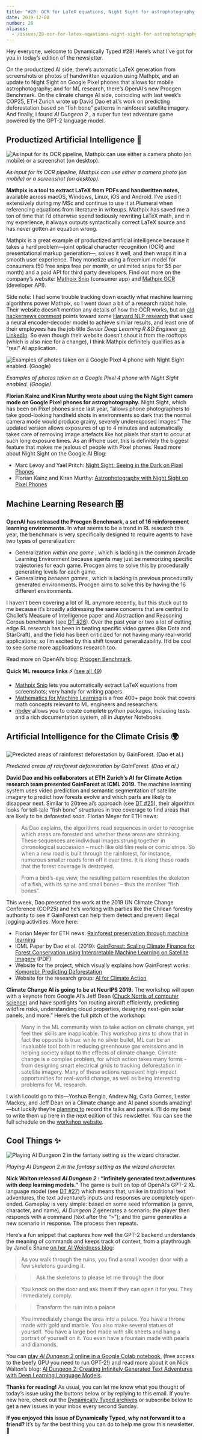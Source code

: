 ```yaml
---
title: "#28: OCR for LaTeX equations, Night Sight for astrophotography, and a GPT-2-powered text adventure "
date: 2019-12-08
number: 28
aliases:
  - /issues/28-ocr-for-latex-equations-night-sight-for-astrophotography-and-a-gpt-2-powered-text-adventure-212704
---
```


Hey everyone, welcome to Dynamically Typed #28!
Here’s what I’ve got for you in today’s edition of the newsletter.

On the productized AI side, there’s automatic LaTeX generation from screenshots or photos of handwritten equation using Mathpix, and an update to Night Sight on Google Pixel phones that allows for mobile astrophotography; and for ML research, there’s OpenAI’s new Procgen Benchmark.
On the climate change AI side, coinciding with last week’s COP25, ETH Zurich wrote up David Dao et al.’s work on predicting deforestation based on “fish bone” patterns in rainforest satellite imagery.
And finally, I found _AI Dungeon 2_ , a super fun text adventure game powered by the GPT-2 language model.

## Productized Artificial Intelligence 🔌

![As input for its OCR pipeline, Mathpix can use either a camera photo (on mobile) or a screenshot (on desktop).](https://s3.amazonaws.com/revue/items/images/005/303/052/mail/cd8dce891bb8a5587a2cb53f1e58e89c.png?1575742562)

_As input for its OCR pipeline, Mathpix can use either a camera photo (on mobile) or a screenshot (on desktop)._

**Mathpix is a tool to extract LaTeX from PDFs and handwritten notes,** available across macOS, Windows, Linux, iOS and Android.
I’ve used it extensively during my MSc and continue to use it at Plumerai when referencing equations from literature in writeups.
Mathpix has saved me a ton of time that I’d otherwise spend tediously rewriting LaTeX math, and in my experience, it always outputs syntactically correct LaTeX source and has never gotten an equation wrong.

Mathpix is a great example of productized artificial intelligence because it takes a hard problem—joint optical character recognition (OCR) and presentational markup generation—, solves it well, and then wraps it in a smooth user experience.
They monetize using a freemium model for consumers (50 free snips free per month, or unlimited snips for $5 per month) and a paid API for third party developers.
Find out more on the company’s website: [Mathpix Snip](https://mathpix.com/?utm_campaign=Dynamically%20Typed&utm_medium=email&utm_source=Revue%20newsletter) (consumer app) and [Mathpix OCR](https://mathpix.com/ocr?utm_campaign=Dynamically%20Typed&utm_medium=email&utm_source=Revue%20newsletter) (developer API).

Side note: I had some trouble tracking down exactly what machine learning algorithms power Mathpix, so I went down a bit of a research rabbit hole.
Their website doesn’t mention any details of how the OCR works, but an [old hackernews comment](https://news.ycombinator.com/item?id=16537103&utm_campaign=Dynamically%20Typed&utm_medium=email&utm_source=Revue%20newsletter) points toward some [Harvard NLP research](http://lstm.seas.harvard.edu/latex/?utm_campaign=Dynamically%20Typed&utm_medium=email&utm_source=Revue%20newsletter) that used a neural encoder-decoder model to achieve similar results, and least one of their employees has the job title _Senior Deep Learning R &D Engineer_ [on LinkedIn](https://www.linkedin.com/company/mathpix/people/?utm_campaign=Dynamically%20Typed&utm_medium=email&utm_source=Revue%20newsletter).
So even though their website doesn’t shout it from the rooftops (which is also nice for a change), I think Mathpix definitely qualifies as a “real” AI application.

![Examples of photos taken on a Google Pixel 4 phone with Night Sight enabled. (Google)](https://s3.amazonaws.com/revue/items/images/005/303/197/mail/80117bf64199303aec117a139bba536f.png?1575750888)

_Examples of photos taken on a Google Pixel 4 phone with Night Sight enabled. (Google)_

**Florian Kainz and Kiran Murthy wrote about using the Night Sight camera mode on Google Pixel phones for astrophotography.**
Night Sight, which has been on Pixel phones since last year, “allows phone photographers to take good-looking handheld shots in environments so dark that the normal camera mode would produce grainy, severely underexposed images.” The updated version allows exposures of up to 4 minutes and automatically takes care of removing image artefacts like hot pixels that start to occur at such long exposure times.
As an iPhone user, this is definitely the biggest feature that makes me jealous of people with Pixel phones.
Read more about Night Sight on the Google AI Blog:

* Marc Levoy and Yael Pritch: [Night Sight: Seeing in the Dark on Pixel Phones](https://ai.googleblog.com/2018/11/night-sight-seeing-in-dark-on-pixel.html?utm_campaign=Dynamically%20Typed&utm_medium=email&utm_source=Revue%20newsletter)
* Florian Kainz and Kiran Murthy: [Astrophotography with Night Sight on Pixel Phones](https://ai.googleblog.com/2019/11/astrophotography-with-night-sight-on.html?utm_campaign=Dynamically%20Typed&utm_medium=email&utm_source=Revue%20newsletter)

## Machine Learning Research 🎛

**OpenAI has released the Procgen Benchmark, a set of 16 reinforcement learning environments.**
In what seems to be a trend in RL research this year, the benchmark is very specifically designed to require agents to have two types of generalization:

* Generalization _within one game_ , which is lacking in the common Arcade Learning Environment because agents may just be memorizing specific trajectories for each game. Procgen aims to solve this by procedurally generating levels for each game.
* Generalizing _between games_ , which is lacking in previous procedurally generated environments. Procgen aims to solve this by having the 16 different environments.

I haven’t been covering a lot of RL anymore recently, but this stuck out to me because it’s broadly addressing the same concerns that are central to Chollet’s Measure of Intelligence paper and Abstraction and Reasoning Corpus benchmark (see [DT #26](https://dynamicallytyped.com/issues/26-chollet-s-measure-of-intelligence-and-bert-in-google-search-207148?utm_campaign=Dynamically%20Typed&utm_medium=email&utm_source=Revue%20newsletter)).
Over the past year or two a lot of cutting edge RL research has been in beating specific video games (like Dota and StarCraft), and the field has been criticized for not having many real-world applications; so I’m excited by this shift toward generalizability.
It’d be cool to see some more applications research too.

Read more on OpenAI’s blog: [Procgen Benchmark](https://openai.com/blog/procgen-benchmark/?utm_campaign=Dynamically%20Typed&utm_medium=email&utm_source=Revue%20newsletter).

**Quick ML resource links ⚡️** ([see all 49](https://www.notion.so/adab36fecaea4306880898f41dcb9cb3?utm_campaign=Dynamically%20Typed&utm_medium=email&utm_source=Revue%20newsletter&v=cb3a74562c914234ac171931dad6c2e4))

* [Mathpix Snip](https://mathpix.com/?utm_campaign=Dynamically%20Typed&utm_medium=email&utm_source=Revue%20newsletter) lets you automatically extract LaTeX equations from screenshots; very handy for writing papers.
* [Mathematics for Machine Learning](https://mml-book.github.io/?utm_campaign=Dynamically%20Typed&utm_medium=email&utm_source=Revue%20newsletter) is a free 400+ page book that covers math concepts relevant to ML engineers and researchers.
* [nbdev](https://nbdev.fast.ai/?utm_campaign=Dynamically%20Typed&utm_medium=email&utm_source=Revue%20newsletter) allows you to create complete python packages, including tests and a rich documentation system, all in Jupyter Notebooks.

## Artificial Intelligence for the Climate Crisis 🌍

![Predicted areas of rainforest deforestation by GainForest. (Dao et al.)](https://s3.amazonaws.com/revue/items/images/005/303/125/mail/b5a3b0b9fac70b657747bf0f790b54dd.jpeg?1575748060)

_Predicted areas of rainforest deforestation by GainForest. (Dao et al.)_

**David Dao and his collaborators at ETH Zurich’s AI for Climate Action research team presented GainForest at ICML 2019.**
The machine learning system uses video prediction and semantic segmentation of satellite imagery to predict how forests evolve and which parts are likely to disappear next.
Similar to 20tree.ai’s approach (see [DT #25](https://dynamicallytyped.com/issues/25-ai-powered-rainforest-monitoring-google-s-pixel-4-and-openai-s-rubik-s-cube-solving-robot-hand-204685?utm_campaign=Dynamically%20Typed&utm_medium=email&utm_source=Revue%20newsletter)), their algorithm looks for tell-tale “fish bone” structures in tree coverage to find areas that are likely to be deforested soon.
Florian Meyer for ETH news:

> As Dao explains, the algorithms read sequences in order to recognise which areas are forested and whether these areas are shrinking.
> These sequences are individual images strung together in chronological succession – much like old film reels or comic strips.
> So when a new road is built through the rainforest, for instance, numerous smaller roads form off it over time.
> It is along these roads that the forest coverage is destroyed.

> From a bird’s-​eye view, the resulting pattern resembles the skeleton of a fish, with its spine and small bones – thus the moniker “fish bones”.

This week, Dao presented the work at the 2019 UN Climate Change Conference (COP25) and he’s working with parties like the Chilean forestry authority to see if GainForest can help them detect and prevent illegal logging activities.
More here:

* Florian Meyer for ETH news: [Rainforest preservation through machine learning](https://ethz.ch/en/news-and-events/eth-news/news/2019/12/rainforest-preservation-through-machine-learning.html?utm_campaign=Dynamically%20Typed&utm_medium=email&utm_source=Revue%20newsletter)
* ICML Paper by Dao et al. (2019): [GainForest: Scaling Climate Finance for Forest Conservation using Interpretable Machine Learning on Satellite Imagery](https://www.climatechange.ai/CameraReady/73/CameraReadySubmission/gainforest.pdf?utm_campaign=Dynamically%20Typed&utm_medium=email&utm_source=Revue%20newsletter) (PDF)
* Website for the project, which visually explains how GainForest works: [Komorebi: Predicting Deforestation](https://climateai.org/deforestation?utm_campaign=Dynamically%20Typed&utm_medium=email&utm_source=Revue%20newsletter)
* Website for the research group: [AI for Climate Action](https://climateai.org/?utm_campaign=Dynamically%20Typed&utm_medium=email&utm_source=Revue%20newsletter)

**Climate Change AI is going to be at NeurIPS 2019.**
The workshop will open with a keynote from Google AI’s Jeff Dean ([Chuck Norris of computer science](https://www.quora.com/What-are-all-the-Jeff-Dean-facts?utm_campaign=Dynamically%20Typed&utm_medium=email&utm_source=Revue%20newsletter)) and have spotlights “on routing aircraft efficiently, predicting wildfire risks, understanding cloud properties, designing next-gen solar panels, and more.” Here’s the full pitch of the workshop:

> Many in the ML community wish to take action on climate change, yet feel their skills are inapplicable.
> This workshop aims to show that in fact the opposite is true: while no silver bullet, ML can be an invaluable tool both in reducing greenhouse gas emissions and in helping society adapt to the effects of climate change.
> Climate change is a complex problem, for which action takes many forms - from designing smart electrical grids to tracking deforestation in satellite imagery.
> Many of these actions represent high-impact opportunities for real-world change, as well as being interesting problems for ML research.

I wish I could go to this—Yoshua Bengio, Andrew Ng, Carla Gomes, Lester Mackey, and Jeff Dean on a Climate change and AI panel sounds amazing!—but luckily they’re [planning to](https://twitter.com/ClimateChangeAI/status/1203420430855528451?utm_campaign=Dynamically%20Typed&utm_medium=email&utm_source=Revue%20newsletter) record the talks and panels.
I’ll do my best to write them up here in the next edition of this newsletter.
You can see the full schedule on the [workshop website](https://www.getrevue.co/app/issues/current?utm_campaign=Dynamically%20Typed&utm_medium=email&utm_source=Revue%20newsletter).

## Cool Things ✨

![Playing AI Dungeon 2 in the fantasy setting as the wizard character.](https://s3.amazonaws.com/revue/items/images/005/302/804/mail/00cf548e42de1cd2587278966a5925bc.png?1575734565)

_Playing AI Dungeon 2 in the fantasy setting as the wizard character._

**Nick Walton released _AI Dungeon 2_ : “infinitely generated text adventures with deep learning models.”** The game is built on top of OpenAI’s GPT-2 XL language model (see [DT #27](https://dynamicallytyped.com/issues/27-google-s-teachable-machine-2-0-openai-s-gpt-2-xl-and-capturing-solar-energy-with-ai-209719?utm_campaign=Dynamically%20Typed&utm_medium=email&utm_source=Revue%20newsletter)) which means that, unlike in traditional text adventures, the text adventure’s inputs and responses are completely open-ended.
Gameplay is very simple: based on some seed information (a genre, character, and name), _AI Dungeon 2_ generates a scenario; the player then responds with a command (text after the “>”); and the game generates a new scenario in response.
The process then repeats.

Here’s a fun snippet that captures how well the GPT-2 backend understands the meaning of commands and keeps track of context, from a playthrough by Janelle Shane [on her AI Weirdness blog](https://aiweirdness.com/post/189511103367/play-ai-dungeon-2-become-a-dragon-eat-the-moon?utm_campaign=Dynamically%20Typed&utm_medium=email&utm_source=Revue%20newsletter):

> As you walk through the ruins, you find a small wooden door with a few skeletons guarding it.

> > Ask the skeletons to please let me through the door

> You knock on the door and ask them if they can open it for you.
> They immediately comply.

> > Transform the ruin into a palace

> You immediately change the area into a palace.
> You have a throne made with gold and marble.
> You also make several statues of yourself.
> You have a large bed made with silk sheets and hang a portrait of yourself on it.
> You even have a fountain made with pearls and diamonds.

You can [play _AI Dungeon 2_ online in a Google Colab notebook](https://colab.research.google.com/github/nickwalton/AIDungeon/blob/master/AIDungeon_2.ipynb?utm_campaign=Dynamically%20Typed&utm_medium=email&utm_source=Revue%20newsletter#scrollTo=YjArwbWh6XwN), (free access to the beefy GPU you need to run GPT-2!) and read more about it on Nick Walton’s blog: [AI Dungeon 2: Creating Infinitely Generated Text Adventures with Deep Learning Language Models](https://pcc.cs.byu.edu/2019/11/21/ai-dungeon-2-creating-infinitely-generated-text-adventures-with-deep-learning-language-models/?utm_campaign=Dynamically%20Typed&utm_medium=email&utm_source=Revue%20newsletter).

**Thanks for reading!**
As usual, you can let me know what you thought of today’s issue using the buttons below or by replying to this email.
If you’re new here, check out the [Dynamically Typed archives](https://dynamicallytyped.com/?utm_campaign=Dynamically%20Typed&utm_medium=email&utm_source=Revue%20newsletter) or subscribe below to get a new issues in your inbox every second Sunday.

**If you enjoyed this issue of Dynamically Typed, why not forward it to a friend?**
It’s by far the best thing you can do to help me grow this newsletter.
🌱